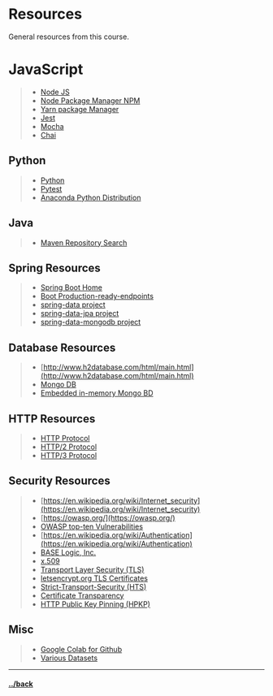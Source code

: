 # Resources
General resources from this course.


# JavaScript
> * [Node JS](https://nodejs.org)
> * [Node Package Manager NPM](https://www.npmjs.com/)
> * [Yarn package Manager](https://yarnpkg.com/)
> * [Jest](https://jestjs.io/)
> * [Mocha](https://mochajs.org/)
> * [Chai](https://www.chaijs.com/)


## Python
> * [Python](https://python.org)
> * [Pytest](https://pytest.org)
> * [Anaconda Python Distribution](https://anaconda.org/)



## Java
> * [Maven Repository Search](https://mvnrepository.com/artifact/org.junit.jupiter/junit-jupiter-api)


## Spring Resources
> * [Spring Boot Home](https://spring.io/projects/spring-boot)
> * [Boot Production-ready-endpoints](https://docs.spring.io/spring-boot/docs/current/reference/html/production-ready-features.html#production-ready-endpoints)
> * [spring-data project](https://spring.io/projects/spring-data)
> * [spring-data-jpa project](https://spring.io/projects/spring-data-jpa)
> * [spring-data-mongodb project](https://spring.io/projects/spring-data-mongodb)


## Database Resources
> * [http://www.h2database.com/html/main.html](http://www.h2database.com/html/main.html)
> * [Mongo DB](https://www.mongodb.com/)
> * [Embedded in-memory Mongo BD](https://github.com/flapdoodle-oss/de.flapdoodle.embed.mongo)


## HTTP Resources
> * [HTTP Protocol](https://en.wikipedia.org/wiki/HTTP)
> * [HTTP/2 Protocol](https://en.wikipedia.org/wiki/HTTP/2)
> * [HTTP/3 Protocol](https://en.wikipedia.org/wiki/HTTP/3)


## Security Resources
> * [https://en.wikipedia.org/wiki/Internet_security](https://en.wikipedia.org/wiki/Internet_security)
> * [https://owasp.org/](https://owasp.org/)
> * [OWASP top-ten Vulnerabilities](https://owasp.org/www-project-top-ten/)
> * [https://en.wikipedia.org/wiki/Authentication](https://en.wikipedia.org/wiki/Authentication)
> * [BASE Logic, Inc.](https://baselogic.io)
> * [x.509](https://en.wikipedia.org/wiki/X.509)
> * [Transport Layer Security (TLS)](https://en.wikipedia.org/wiki/Transport_Layer_Security)
> * [letsencrypt.org TLS Certificates](https://letsencrypt.org/getting-started/)
> * [Strict-Transport-Security (HTS)](https://developer.mozilla.org/en-US/docs/Web/HTTP/Headers/Strict-Transport-Security)
> * [Certificate Transparency](https://developer.mozilla.org/en-US/docs/Web/Security/Certificate_Transparency)
> * [HTTP Public Key Pinning (HPKP)](https://developer.mozilla.org/en-US/docs/Web/HTTP/Public_Key_Pinning)


## Misc
> * [Google Colab for Github](https://colab.research.google.com/github/)
> * [Various Datasets](https://github.com/fenago/datasets)


---

#### [../back](../README.md)
